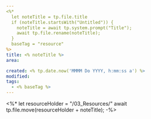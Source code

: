 ```yaml
---
<%*
  let noteTitle = tp.file.title
  if (noteTitle.startsWith("Untitled")) {
	noteTitle = await tp.system.prompt("Title");
	await tp.file.rename(noteTitle);
  } 
  baseTag = "resource"
%>
title: <% noteTitle %>
area:

created: <% tp.date.now('MMMM Do YYYY, h:mm:ss a') %>
modified: 
tags:
  - <% baseTag %>
---
```

<%*
let resourceHolder = "/03_Resources/" 
await tp.file.move(resourceHolder + noteTitle);
-%>
